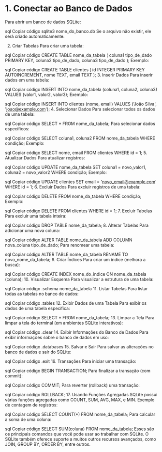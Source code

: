 # 1. Conectar ao Banco de Dados
Para abrir um banco de dados SQLite:

sql
Copiar código
sqlite3 nome_do_banco.db
Se o arquivo não existir, ele será criado automaticamente.

2. Criar Tabelas
Para criar uma tabela:

sql
Copiar código
CREATE TABLE nome_da_tabela (
    coluna1 tipo_de_dado PRIMARY KEY,
    coluna2 tipo_de_dado,
    coluna3 tipo_de_dado
);
Exemplo:

sql
Copiar código
CREATE TABLE clientes (
    id INTEGER PRIMARY KEY AUTOINCREMENT,
    nome TEXT,
    email TEXT
);
3. Inserir Dados
Para inserir dados em uma tabela:

sql
Copiar código
INSERT INTO nome_da_tabela (coluna1, coluna2, coluna3)
VALUES (valor1, valor2, valor3);
Exemplo:

sql
Copiar código
INSERT INTO clientes (nome, email)
VALUES ('João Silva', 'joao@example.com');
4. Selecionar Dados
Para selecionar todos os dados de uma tabela:

sql
Copiar código
SELECT * FROM nome_da_tabela;
Para selecionar dados específicos:

sql
Copiar código
SELECT coluna1, coluna2 FROM nome_da_tabela WHERE condição;
Exemplo:

sql
Copiar código
SELECT nome, email FROM clientes WHERE id = 1;
5. Atualizar Dados
Para atualizar registros:

sql
Copiar código
UPDATE nome_da_tabela
SET coluna1 = novo_valor1, coluna2 = novo_valor2
WHERE condição;
Exemplo:

sql
Copiar código
UPDATE clientes
SET email = 'novo_email@example.com'
WHERE id = 1;
6. Excluir Dados
Para excluir registros de uma tabela:

sql
Copiar código
DELETE FROM nome_da_tabela WHERE condição;
Exemplo:

sql
Copiar código
DELETE FROM clientes WHERE id = 1;
7. Excluir Tabelas
Para excluir uma tabela inteira:

sql
Copiar código
DROP TABLE nome_da_tabela;
8. Alterar Tabelas
Para adicionar uma nova coluna:

sql
Copiar código
ALTER TABLE nome_da_tabela ADD COLUMN nova_coluna tipo_de_dado;
Para renomear uma tabela:

sql
Copiar código
ALTER TABLE nome_da_tabela RENAME TO novo_nome_da_tabela;
9. Criar Índices
Para criar um índice (melhora a busca):

sql
Copiar código
CREATE INDEX nome_do_indice ON nome_da_tabela (coluna);
10. Visualizar Esquema
Para visualizar a estrutura de uma tabela:

sql
Copiar código
.schema nome_da_tabela
11. Listar Tabelas
Para listar todas as tabelas no banco de dados:

sql
Copiar código
.tables
12. Exibir Dados de uma Tabela
Para exibir os dados de uma tabela específica:

sql
Copiar código
SELECT * FROM nome_da_tabela;
13. Limpar a Tela
Para limpar a tela do terminal (em ambientes SQLite interativos):

sql
Copiar código
.clear
14. Exibir Informações do Banco de Dados
Para exibir informações sobre o banco de dados em uso:

sql
Copiar código
.databases
15. Salvar e Sair
Para salvar as alterações no banco de dados e sair do SQLite:

sql
Copiar código
.exit
16. Transações
Para iniciar uma transação:

sql
Copiar código
BEGIN TRANSACTION;
Para finalizar a transação (com commit):

sql
Copiar código
COMMIT;
Para reverter (rollback) uma transação:

sql
Copiar código
ROLLBACK;
17. Usando Funções Agregadas
SQLite possui várias funções agregadas como COUNT, SUM, AVG, MAX, e MIN. Exemplo de contagem de registros:

sql
Copiar código
SELECT COUNT(*) FROM nome_da_tabela;
Para calcular a soma de uma coluna:

sql
Copiar código
SELECT SUM(coluna) FROM nome_da_tabela;
Esses são os principais comandos que você pode usar ao trabalhar com SQLite. O SQLite também oferece suporte a muitos outros recursos avançados, como JOIN, GROUP BY, ORDER BY, entre outros.
